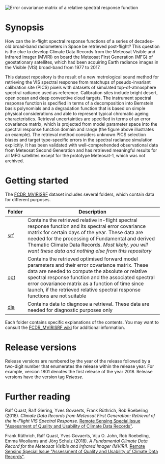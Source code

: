 <img alt="Error covariance matrix of a relative spectral response function"
        src="https://github.com/FIDUCEO/FCDR_MVIRISRF/wiki/resources/7-rcov.jpg"
        style="display:block; margin:auto"
        title="Example of an error covariance matrix of a relative spectral response function"> 
        
# Synopsis

How can the in-flight spectral response functions of a series of decades-old broad-band radiometers in Space be retrieved post-flight? This question is the clue to develop Climate Data Records from the Meteosat Visible and Infrared Imager (MVIRI) on board the Meteosat First Generation (MFG) of geostationary satellites, which had been acquiring Earth radiance images in the Visible (VIS) broad-band from 1977 to 2017.

This dataset repository is the result of a new metrological sound method for retrieving the VIS spectral response from matchups of pseudo-invariant calibration site (PICS) pixels with datasets of simulated top-of-atmosphere spectral radiance used as reference. Calibration sites include bright desert, open ocean and deep convective cloud targets. The instrument spectral response function is specified in terms of a decomposition into Bernstein basis polynomials and a degradation function that is based on simple physical considerations and able to represent typical chromatic ageing characteristics. Retrieval uncertainties are specified in terms of an error covariance matrix, which is projected from model parameter space into the spectral response function domain and range (the figure above illustrates an example). The retrieval method considers unknown PICS selection biases and target type-specific errors in the spectral radiance simulation explicitly. It has been validated with well-comprehended observational data from Meteosat Second Generation and has retrieved meaningful results for all MFG satellites except for the prototype Meteosat-1, which was not archived.


# Getting started

The [FCDR_MVIRISRF](https://github.com/FIDUCEO/FCDR_MVIRISRF) dataset includes several folders, which contain data for different purposes.

| Folder | Description |
|--------|-------------|
| [srf](https://github.com/FIDUCEO/FCDR_MVIRISRF/tree/master/srf) | Contains the retrieved relative in-flight spectral response function and its spectral error covariance matrix for certain days of the year. These data are needed for the processing of Fundamental and derived Thematic Climate Data Records. *Most likely, you will want these data and nothing else from this repository* |
| [opt](https://github.com/FIDUCEO/FCDR_MVIRISRF/tree/master/opt) | Contains the retrieved optimised forward model parameters and their error covariance matrix. These data are needed to compute the absolute or relative spectral response function and the associated spectral error covariance matrix as a function of time since launch, if the retrieved relative spectral response functions are not suitable |
| [dia](https://github.com/FIDUCEO/FCDR_MVIRISRF/tree/master/dia) | Contains data to diagnose a retrieval. These data are needed for diagnostic purposes only |

Each folder contains specific explanations of the contents. You may want to consult the [FCDR_MVIRISRF wiki](https://github.com/FIDUCEO/FCDR_MVIRISRF/wiki) for additional information.


# Release versions

Release versions are numbered by the year of the release followed by a two-digit number that enumerates the release within the release year. For example, version 1801 denotes the first release of the year 2018. Release versions have the version tag *Release*.


# Further reading

Ralf Quast, Ralf Giering, Yves Govaerts, Frank Rüthrich, Rob Roebeling (2018). *Climate Data Records from Meteosat First Generation: Retrieval of the in-Flight VIS Spectral Response*. [Remote Sensing Special Issue "Assessment of Quality and Usability of Climate Data Records"](https://www.mdpi.com/journal/remotesensing/special_issues/assessment_cdr).

Frank Rüthrich, Ralf Quast, Yves Govaerts, Viju O. John, Rob Roebeling, Emma Wooliams and Jörg Schulz (2018). *A Fundamental Climate Data Record for the Meteosat Visible and Infrared Imager (MVIRI)*. [Remote Sensing Special Issue "Assessment of Quality and Usability of Climate Data Records"](https://www.mdpi.com/journal/remotesensing/special_issues/assessment_cdr).
